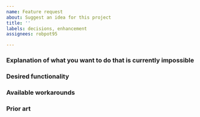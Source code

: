 ```yaml
---
name: Feature request
about: Suggest an idea for this project
title: ''
labels: decisions, enhancement
assignees: robpot95

---
```


<!-- Welcome to the issues section if it's your first time! -->

### Explanation of what you want to do that is currently impossible
<!-- Tell us in detail -->

### Desired functionality
<!-- Tell us what you want to make it possible -->

### Available workarounds
<!-- If you know of any weird/hacky way to do what you want currently, explain. -->

### Prior art
<!-- If what you are asking for has been previously implemented, provide links
     and description of what/how/where/when. -->
